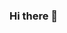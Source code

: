### Hi there 👋

<!--
**wzxJayce/wzxJayce** is a ✨ _special_ ✨ repository because its `README.md` (this file) appears on your GitHub profile.

<h2> Hey there! I'm Jayce.</h2>

<h3> 🍉 About Me </h3>

- 🤔 &nbsp; Exploring new technologies and developing software solutions and quick hacks.
- 🎓 &nbsp; China University of petroleum, Beijing.


<h3>🛠 Tech Stack</h3>

- 💻 &nbsp; Python | Golang 
- 🌐 &nbsp; Django | Flask | Gin | Grpc-gateway
- 🛢 &nbsp; MySQL | Redis 

@ossdao-org•AIRDROP-0xA675eCe8083d3599B751e42Cb70f753200DC1E31
